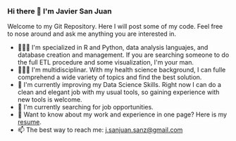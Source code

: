 ### Hi there 👋 I'm Javier San Juan

Welcome to my Git Repository. Here I will post some of my code. Feel free to nose around and ask me anything you are interested in. 




- 👨🏻‍💻 I'm specialized in R and Python, data analysis languajes, and database creation and management. If you are searching someone to do the full ETL procedure and some visualization, I'm your man.
- 👨🏻‍🔬 I'm multidisciplinar. With my health science background, I can fulle comprehend a wide variety of topics and find the best solution.
- 🌱 I'm currently improving my Data Science Skills. Right now I can do a clean and elegant job with my usual tools, so gaining experience with new tools is welcome. 
- 🔭 I'm currently searching for job opportunities.
- 📄 Want to know about my work and experience in one page? Here is my [resume](https://drive.google.com/file/d/13MK_ErhYUcTSfakbK6LJfR7-ZOkaj8mY/view?usp=share_link).
- 📫 The best way to reach me: j.sanjuan.sanz@gmail.com

<!--
**j-sanjuan-sanz/j-sanjuan-sanz** is a ✨ _special_ ✨ repository because its `README.md` (this file) appears on your GitHub profile.

Here are some ideas to get you started:

- 🔭 I’m currently working on ...
- 🌱 I’m currently learning ...
- 👯 I’m looking to collaborate on ...
- 🤔 I’m looking for help with ...
- 💬 Ask me about ...
- 📫 How to reach me: ...
- 😄 Pronouns: ...
- ⚡ Fun fact: ...
-->
